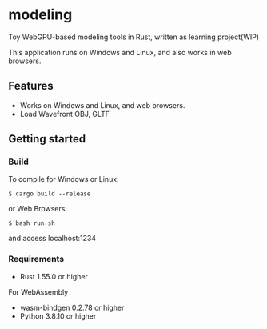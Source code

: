 # modeling
Toy WebGPU-based modeling tools in Rust, written as learning project(WIP)  

This application runs on Windows and Linux, and also works in web browsers.

## Features
- Works on Windows and Linux, and web browsers.
- Load Wavefront OBJ, GLTF


## Getting started
### Build
To compile for Windows or Linux: 
```
$ cargo build --release
```
or Web Browsers:
```
$ bash run.sh
```
and access localhost:1234
### Requirements
- Rust 1.55.0 or higher

For WebAssembly
- wasm-bindgen 0.2.78 or higher
- Python 3.8.10 or higher

